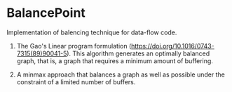 # BalancePoint

Implementation of balencing technique for data-flow code. 

1. The Gao's Linear program formulation (https://doi.org/10.1016/0743-7315(89)90041-5). 
This algorithm generates an optimally balanced graph, that is, a graph that requires a minimum amount of buffering.

2. A minmax approach that balances a graph as well as possible under the constraint of a limited number of buffers.


